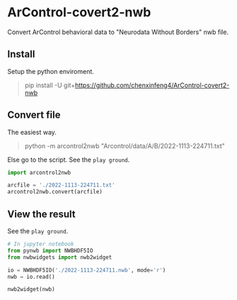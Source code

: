 # ArControl-covert2-nwb
Convert ArControl behavioral data to "Neurodata Without Borders" nwb file.

## Install
Setup the python enviroment.
> pip install -U git+https://github.com/chenxinfeng4/ArControl-covert2-nwb

## Convert file
The easiest way.
> python -m arcontrol2nwb "Arcontrol/data/A/B/2022-1113-224711.txt"

Else go to the script. See the `play ground`.
```python
import arcontrol2nwb

arcfile = './2022-1113-224711.txt'
arcontrol2nwb.convert(arcfile)
```

## View the result
See the `play ground`.
```python
# In jupyter notebook
from pynwb import NWBHDF5IO
from nwbwidgets import nwb2widget

io = NWBHDF5IO('./2022-1113-224711.nwb', mode='r')
nwb = io.read()

nwb2widget(nwb)
```
